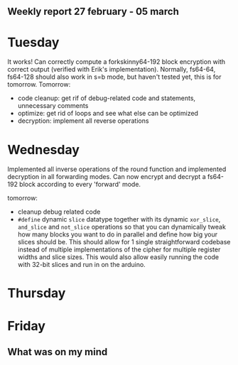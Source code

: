 ## Weekly report 27 february - 05 march

# Tuesday

It works! Can correctly compute a forkskinny64-192 block encryption with correct output (verified with Erik's
implementation). Normally, fs64-64, fs64-128 should also work in s=b mode, but haven't tested yet, this is for tomorrow.
Tomorrow:

- code cleanup: get rif of debug-related code and statements, unnecessary comments
- optimize: get rid of loops and see what else can be optimized
- decryption: implement all reverse operations

# Wednesday

Implemented all inverse operations of the round function and implemented decryption in all forwarding modes. Can now
encrypt and decrypt a fs64-192 block according to every 'forward' mode.

tomorrow:

- cleanup debug related code
- `#define` dynamic `slice` datatype together with its dynamic `xor_slice`, `and_slice` and `not_slice` operations so
  that you can dynamically tweak how many blocks you want to do in parallel and define how big your slices should be.
  This should allow for 1 single straightforward codebase instead of multiple implementations of the cipher for multiple
  register widths and slice sizes. This would also allow easily running the code with 32-bit slices and run in on the
  arduino.

# Thursday

# Friday

## What was on my mind

